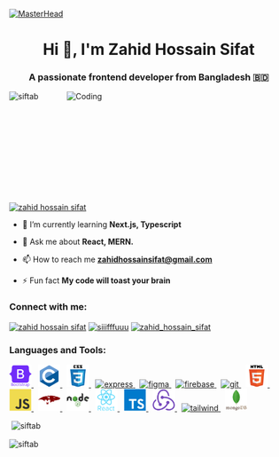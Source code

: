 [![MasterHead](https://i.ibb.co/56cjJvZ/octocat-primed.png)](https://github.com/siftab)
<h1 align="center">Hi 👋, I'm Zahid Hossain Sifat</h1>
<h3 align="center">A passionate frontend developer from Bangladesh 🇧🇩</h3>
<img align="right" alt="Coding" width="400" height="200" src="https://i.ibb.co.com/bzRKvfc/1-ya2mnut-AJh-Cz-Bwh-KTtv7-AQ.gif">
<p align="left"> <img src="https://komarev.com/ghpvc/?username=siftab&label=Profile%20views&color=0e75b6&style=flat" alt="siftab" /> </p>

<p align="left"> <a href="https://twitter.com/zahid hossain sifat" target="blank"><img src="https://img.shields.io/twitter/follow/zahid hossain sifat?logo=twitter&style=for-the-badge" alt="zahid hossain sifat" /></a> </p>

- 🌱 I’m currently learning **Next.js, Typescript**

- 💬 Ask me about **React, MERN.**

- 📫 How to reach me **zahidhossainsifat@gmail.com**

- ⚡ Fun fact **My code will toast your brain**

<h3 align="left">Connect with me:</h3>
<p align="left">
<a href="https://twitter.com/zahid hossain sifat" target="blank"><img align="center" src="https://raw.githubusercontent.com/rahuldkjain/github-profile-readme-generator/master/src/images/icons/Social/twitter.svg" alt="zahid hossain sifat" height="30" width="40" /></a>
<a href="https://fb.com/siiifffuuu" target="blank"><img align="center" src="https://raw.githubusercontent.com/rahuldkjain/github-profile-readme-generator/master/src/images/icons/Social/facebook.svg" alt="siiifffuuu" height="30" width="40" /></a>
<a href="https://instagram.com/zahid_hossain_sifat" target="blank"><img align="center" src="https://raw.githubusercontent.com/rahuldkjain/github-profile-readme-generator/master/src/images/icons/Social/instagram.svg" alt="zahid_hossain_sifat" height="30" width="40" /></a>
</p>

<h3 align="left">Languages and Tools:</h3>
<p align="left"> 
  <a href="https://getbootstrap.com" target="_blank" rel="noreferrer"> 
    <img src="https://raw.githubusercontent.com/devicons/devicon/master/icons/bootstrap/bootstrap-plain-wordmark.svg" alt="bootstrap" width="40" height="40"/> 
  </a> &nbsp
  <a href="https://www.cprogramming.com/" target="_blank" rel="noreferrer"> 
    <img src="https://raw.githubusercontent.com/devicons/devicon/master/icons/c/c-original.svg" alt="c" width="40" height="40"/> 
  </a> &nbsp
  <a href="https://www.w3schools.com/css/" target="_blank" rel="noreferrer"> 
    <img src="https://raw.githubusercontent.com/devicons/devicon/master/icons/css3/css3-original-wordmark.svg" alt="css3" width="40" height="40"/> 
  </a> &nbsp
 <a href="https://expressjs.com" target="_blank" rel="noreferrer">
  <img src="https://img.shields.io/badge/express.js-%23404d59.svg?style=for-the-badge&logo=express&logoColor=%2361DAFB" alt="express" width="100"/>
</a>&nbsp
  <a href="https://www.figma.com/" target="_blank" rel="noreferrer"> 
    <img src="https://www.vectorlogo.zone/logos/figma/figma-icon.svg" alt="figma" width="40" height="40"/> 
  </a> &nbsp
  <a href="https://firebase.google.com/" target="_blank" rel="noreferrer"> 
    <img src="https://www.vectorlogo.zone/logos/firebase/firebase-icon.svg" alt="firebase" width="40" height="40"/> 
  </a> &nbsp
  <a href="https://git-scm.com/" target="_blank" rel="noreferrer"> 
    <img src="https://www.vectorlogo.zone/logos/git-scm/git-scm-icon.svg" alt="git" width="40" height="40"/> 
  </a> &nbsp
  <a href="https://www.w3.org/html/" target="_blank" rel="noreferrer"> 
    <img src="https://raw.githubusercontent.com/devicons/devicon/master/icons/html5/html5-original-wordmark.svg" alt="html5" width="40" height="40"/> 
  </a> &nbsp
  <a href="https://developer.mozilla.org/en-US/docs/Web/JavaScript" target="_blank" rel="noreferrer"> 
    <img src="https://raw.githubusercontent.com/devicons/devicon/master/icons/javascript/javascript-original.svg" alt="javascript" width="40" height="40"/> 
  </a> &nbsp
  <a href="https://mongoosejs.com/" target="_blank" rel="noreferrer"> 
    <img src="https://raw.githubusercontent.com/devicons/devicon/master/icons/mongoose/mongoose-original.svg" alt="mongoose" width="40" height="40"/> 
  </a> &nbsp
  <a href="https://nodejs.org" target="_blank" rel="noreferrer"> 
    <img src="https://raw.githubusercontent.com/devicons/devicon/master/icons/nodejs/nodejs-original-wordmark.svg" alt="nodejs" width="40" height="40"/> 
  </a> &nbsp
  <a href="https://reactjs.org/" target="_blank" rel="noreferrer"> 
    <img src="https://raw.githubusercontent.com/devicons/devicon/master/icons/react/react-original-wordmark.svg" alt="react" width="40" height="40"/> 
  </a> &nbsp
  <a href="https://www.typescriptlang.org/" target="_blank" rel="noreferrer"> 
    <img src="https://raw.githubusercontent.com/devicons/devicon/master/icons/typescript/typescript-original.svg" alt="typescript" width="40" height="40"/> 
  </a> &nbsp
  <a href="https://redux.js.org/" target="_blank" rel="noreferrer"> 
    <img src="https://raw.githubusercontent.com/devicons/devicon/master/icons/redux/redux-original.svg" alt="redux" width="40" height="40"/> 
  </a> &nbsp
  <a href="https://tailwindcss.com/" target="_blank" rel="noreferrer"> 
    <img src="https://www.vectorlogo.zone/logos/tailwindcss/tailwindcss-icon.svg" alt="tailwind" width="40" height="40"/> 
  </a> &nbsp
  <a href="https://www.mongodb.com/" target="_blank" rel="noreferrer"> <img src="https://raw.githubusercontent.com/devicons/devicon/master/icons/mongodb/mongodb-original-wordmark.svg" alt="mongodb" width="40" height="40"/> </a> 
</p>

<p>&nbsp;<img align="center" src="https://github-readme-stats.vercel.app/api?username=siftab&show_icons=true&locale=en" alt="siftab" /></p>

<p><img align="center" src="https://github-readme-streak-stats.herokuapp.com/?user=siftab&" alt="siftab" /></p>
